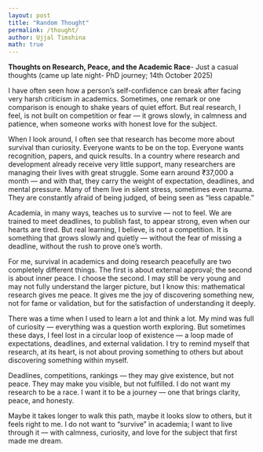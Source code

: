 ```yaml
---
layout: post
title: "Random Thought"
permalink: /thought/
author: Ujjal Timshina
math: true
---
```


**Thoughts on Research, Peace, and the Academic Race**- Just a casual thoughts (came up late night- PhD journey; 14th October 2025)

I have often seen how a person’s self-confidence can break after facing very harsh criticism in academics. Sometimes, one remark or one comparison is enough to shake years of quiet effort. But real research, I feel, is not built on competition or fear — it grows slowly, in calmness and patience, when someone works with honest love for the subject.

When I look around, I often see that research has become more about survival than curiosity. Everyone wants to be on the top. Everyone wants recognition, papers, and quick results. In a country where research and development already receive very little support, many researchers are managing their lives with great struggle. Some earn around ₹37,000 a month — and with that, they carry the weight of expectation, deadlines, and mental pressure. Many of them live in silent stress, sometimes even trauma. They are constantly afraid of being judged, of being seen as “less capable.”

Academia, in many ways, teaches us to survive — not to feel. We are trained to meet deadlines, to publish fast, to appear strong, even when our hearts are tired. But real learning, I believe, is not a competition. It is something that grows slowly and quietly — without the fear of missing a deadline, without the rush to prove one’s worth.

For me, survival in academics and doing research peacefully are two completely different things. The first is about external approval; the second is about inner peace. I choose the second. I may still be very young and may not fully understand the larger picture, but I know this: mathematical research gives me peace. It gives me the joy of discovering something new, not for fame or validation, but for the satisfaction of understanding it deeply.

There was a time when I used to learn a lot and think a lot. My mind was full of curiosity — everything was a question worth exploring. But sometimes these days, I feel lost in a circular loop of existence — a loop made of expectations, deadlines, and external validation. I try to remind myself that research, at its heart, is not about proving something to others but about discovering something within myself.

Deadlines, competitions, rankings — they may give existence, but not peace. They may make you visible, but not fulfilled. I do not want my research to be a race. I want it to be a journey — one that brings clarity, peace, and honesty.

Maybe it takes longer to walk this path, maybe it looks slow to others, but it feels right to me. I do not want to “survive” in academia; I want to live through it — with calmness, curiosity, and love for the subject that first made me dream.
